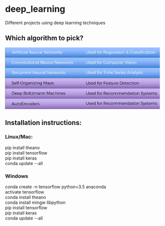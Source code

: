 # deep_learning

Different projects using deep learning techniques

## Which algorithm to pick?
![Which algorithm to pick?](https://github.com/mmargowski/deep_learning/blob/master/When%20to%20use%20which%20algorithm.png)


## Installation instructions:

### Linux/Mac:  
pip install theano  
pip install tensorflow  
pip install keras  
conda update --all  

### Windows  
conda create -n tensorflow python=3.5 anaconda  
activate tensorflow  
conda install theano  
conda install mingw libpython  
pip install tensorflow  
pip install keras  
conda update --all  
